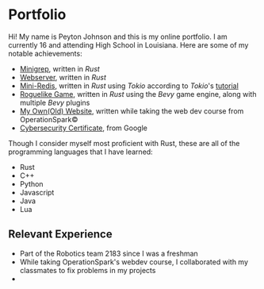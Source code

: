 # Portfolio
Hi! My name is Peyton Johnson and this is my online portfolio. I am currently 16 and attending High School in Louisiana.
Here are some of my notable achievements:

- [Minigrep](https://github.com/PeytonJohnson999/minigrep), written in *Rust*
- [Webserver](https://github.com/PeytonJohnson999/webserver), written in *Rust*
- [Mini-Redis](https://github.com/PeytonJohnson999/mini-redis), written in *Rust* using *Tokio* according to *Tokio*'s [tutorial](https://tokio.rs/tokio/tutorial)
- [Roguelike Game](https://github.com/PeytonJohnson999/rustroguelike), written in *Rust* using the *Bevy* game engine, along with multiple *Bevy* plugins
- [My Own(Old) Website](https://github.com/PeytonJohnson999/PeytonJohnson999.github.io), written while taking the web dev course from OperationSpark&copy;
- [Cybersecurity Certificate](CyberSecCert.pdf), from Google

Though I consider myself most proficient with Rust, these are all of the programming languages that I have learned:
- Rust
- C++
- Python
- Javascript
- Java
- Lua

## Relevant Experience
- Part of the Robotics team 2183 since I was a freshman
- While taking OperationSpark's webdev course, I collaborated with my classmates to fix problems in my projects
- 
